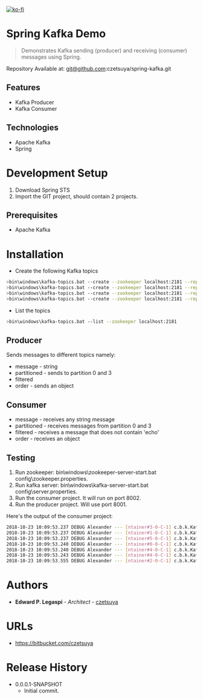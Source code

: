 [![ko-fi](https://www.ko-fi.com/img/githubbutton_sm.svg)](https://ko-fi.com/S6S0YXPX)

# Spring Kafka Demo
> Demonstrates Kafka sending (producer) and receiving (consumer) messages using Spring.

Repository Available at: git@github.com:czetsuya/spring-kafka.git

## Features
 - Kafka Producer
 - Kafka Consumer

## Technologies
 - Apache Kafka
 - Spring

# Development Setup
1. Download Spring STS
2. Import the GIT project, should contain 2 projects.

## Prerequisites
 - Apache Kafka

# Installation
 - Create the following Kafka topics
```sh
>bin\windows\kafka-topics.bat --create --zookeeper localhost:2181 --replication-factor 1 --partitions 1 --topic message
>bin\windows\kafka-topics.bat --create --zookeeper localhost:2181 --replication-factor 1 --partitions 5 --topic partitioned
>bin\windows\kafka-topics.bat --create --zookeeper localhost:2181 --replication-factor 1 --partitions 1 --topic filtered
>bin\windows\kafka-topics.bat --create --zookeeper localhost:2181 --replication-factor 1 --partitions 1 --topic orders
```
 - List the topics
```sh
>bin\windows\kafka-topics.bat --list --zookeeper localhost:2181
```

## Producer
Sends messages to different topics namely:
 - message - string
 - partitioned - sends to partition 0 and 3
 - filtered
 - order - sends an object

## Consumer
 - message - receives any string message
 - partitioned - receives messages from partition 0 and 3
 - filtered - receives a message that does not contain 'echo'
 - order - receives an object
 
## Testing
1. Run zookeeper: bin\windows\zookeeper-server-start.bat config\zookeeper.properties.
2. Run kafka server: bin\windows\kafka-server-start.bat config\server.properties.
3. Run the consumer project. It will run on port 8002.
4. Run the producer project. Will use port 8001.

Here's the output of the consumer project:
```sh
2018-10-23 10:09:53.237 DEBUG Alexander --- [ntainer#3-0-C-1] c.b.k.KafkaMessageConsumerConfiguration  : received from group=beta, message=Alpha message
2018-10-23 10:09:53.237 DEBUG Alexander --- [ntainer#1-0-C-1] c.b.k.KafkaMessageConsumerConfiguration  : received from group=echo, message=Hello World!
2018-10-23 10:09:53.237 DEBUG Alexander --- [ntainer#5-0-C-1] c.b.k.KafkaMessageConsumerConfiguration  : received from group=alpha, message=Alpha message
2018-10-23 10:09:53.240 DEBUG Alexander --- [ntainer#0-0-C-1] c.b.k.KafkaMessageConsumerConfiguration  : received from group=charlie, message=Alpha message
2018-10-23 10:09:53.240 DEBUG Alexander --- [ntainer#4-0-C-1] c.b.k.KafkaMessageConsumerConfiguration  : received from group=delta, partition=0, message=Should be received in partitioned topic.
2018-10-23 10:09:53.243 DEBUG Alexander --- [ntainer#4-0-C-1] c.b.k.KafkaMessageConsumerConfiguration  : received from group=delta, partition=3, message=Should be received in partitioned topic.
2018-10-23 10:09:53.555 DEBUG Alexander --- [ntainer#2-0-C-1] c.b.k.KafkaMessageConsumerConfiguration  : received order=Order [id=1, product=Kafka Essentials, quantity=1, amount=100]
```

# Authors

* **Edward P. Legaspi** - *Architect* - [czetsuya](https://bitbucket.com/czetsuya)

# URLs
 * https://bitbucket.com/czetsuya

# Release History

 * 0.0.0.1-SNAPSHOT
    * Initial commit.
